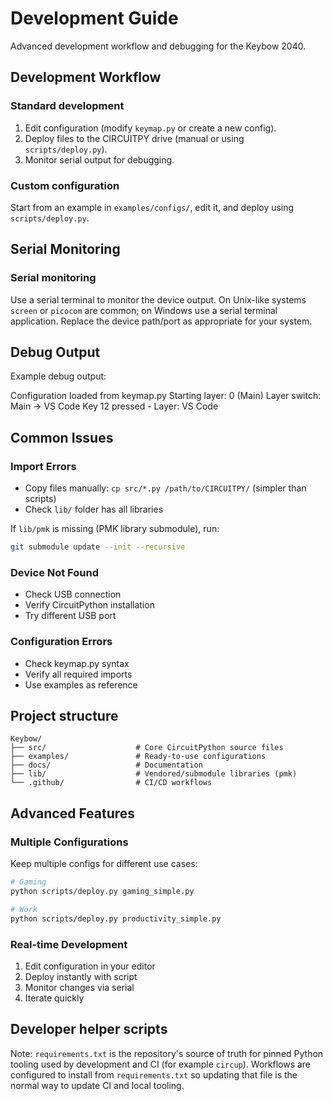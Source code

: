 # Development Guide

Advanced development workflow and debugging for the Keybow 2040.

## Development Workflow

### Standard development

1. Edit configuration (modify `keymap.py` or create a new config).
2. Deploy files to the CIRCUITPY drive (manual or using `scripts/deploy.py`).
3. Monitor serial output for debugging.

### Custom configuration

Start from an example in `examples/configs/`, edit it, and deploy using `scripts/deploy.py`.


## Serial Monitoring

### Serial monitoring

Use a serial terminal to monitor the device output. On Unix-like systems `screen` or `picocom` are common; on Windows use a serial terminal application. Replace the device path/port as appropriate for your system.


## Debug Output

Example debug output:

Configuration loaded from keymap.py
Starting layer: 0 (Main)
Layer switch: Main -> VS Code
Key 12 pressed - Layer: VS Code


## Common Issues

### Import Errors

- Copy files manually: `cp src/*.py /path/to/CIRCUITPY/` (simpler than scripts)
- Check `lib/` folder has all libraries

If `lib/pmk` is missing (PMK library submodule), run:

```bash
git submodule update --init --recursive
```


### Device Not Found

- Check USB connection
- Verify CircuitPython installation
- Try different USB port


### Configuration Errors

- Check keymap.py syntax
- Verify all required imports
- Use examples as reference


## Project structure

```text
Keybow/
├── src/                    # Core CircuitPython source files
├── examples/               # Ready-to-use configurations
├── docs/                   # Documentation
├── lib/                    # Vendored/submodule libraries (pmk)
└── .github/                # CI/CD workflows
```


## Advanced Features

### Multiple Configurations

Keep multiple configs for different use cases:

```bash
# Gaming
python scripts/deploy.py gaming_simple.py

# Work
python scripts/deploy.py productivity_simple.py
```

### Real-time Development

1. Edit configuration in your editor
2. Deploy instantly with script
3. Monitor changes via serial
4. Iterate quickly

## Developer helper scripts

Note: `requirements.txt` is the repository's source of truth for pinned Python tooling used by development and CI (for example `circup`). Workflows are configured to install from `requirements.txt` so updating that file is the normal way to update CI and local tooling.
